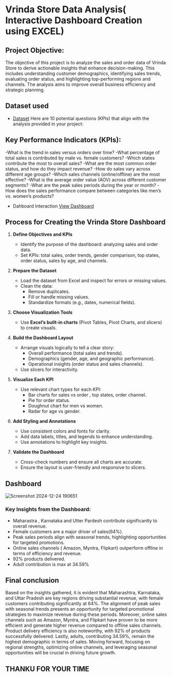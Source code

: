 # Vrinda Store Data Analysis( Interactive Dashboard Creation using EXCEL) 

## Project Objective:

The objective of this project is to analyze the sales and order data of Vrinda Store to derive actionable insights that enhance decision-making. This includes understanding customer demographics, identifying sales trends, evaluating order status, and highlighting top-performing regions and channels. The analysis aims to improve overall business efficiency and strategic planning.

## Dataset used
- <a href="https://github.com/Shrutikunwar9/Mart-Sales-Report/blob/main/Vrinda%20Store%20Data%20Analysis.xlsx">Dataset</a>
Here are 10 potential questions (KPIs) that align with the analysis provided in your project:

## Key Performance Indicators (KPIs):


 -What is the trend in sales versus orders over time?
 -What percentage of total sales is contributed by male vs. female customers?
 -Which states contribute the most to overall sales?
 -What are the most common order status, and how do they impact revenue?
 -How do sales vary across different age groups?
 -Which sales channels (online/offline) are the most effective?
 -What is the average order value (AOV) across different customer segments?
 -What are the peak sales periods during the year or month?
 -How does the sales performance compare between categories like men’s vs. women’s products?
    
- Dahboard Interaction <a href="https://github.com/Shrutikunwar9/Mart-Sales-Report/blob/main/Screenshot%202024-12-24%20190651.png">View Dashboard</a>

## Process for Creating the Vrinda Store Dashboard

1. **Define Objectives and KPIs**  
   - Identify the purpose of the dashboard: analyzing sales and order data.  
   - Set KPIs: total sales, order trends, gender comparison, top states, order status, sales by age, and channels.

2. **Prepare the Dataset**  
   - Load the dataset from Excel and inspect for errors or missing values.  
   - Clean the data:  
     - Remove duplicates.  
     - Fill or handle missing values.  
     - Standardize formats (e.g., dates, numerical fields).

3. **Choose Visualization Tools**  
   - Use **Excel’s built-in charts** (Pivot Tables, Pivot Charts, and slicers) to create visuals.

4. **Build the Dashboard Layout**  
   - Arrange visuals logically to tell a clear story:  
     - Overall performance (total sales and trends).  
     - Demographics (gender, age, and geographic performance).  
     - Operational insights (order status and sales channels).  
   - Use slicers for interactivity.

5. **Visualize Each KPI**  
   - Use relevant chart types for each KPI:  
     - Bar charts for sales vs order , top states, order channel.  
     - Pie for order status.  
     - Doughnut chart for men vs women.  
     - Radar for age vs gender. 

6. **Add Styling and Annotations**  
   - Use consistent colors and fonts for clarity.  
   - Add data labels, titles, and legends to enhance understanding.  
   - Use annotations to highlight key insights.

7. **Validate the Dashboard**  
   - Cross-check numbers and ensure all charts are accurate.  
   - Ensure the layout is user-friendly and responsive to slicers.

## Dashboard
![Screenshot 2024-12-24 190651](https://github.com/user-attachments/assets/44f09987-0402-4349-99c9-8bc70bab7b2f)

### **Key Insights from the Dashboard:**  
- Maharastra , Karnataka and Utter Pardesh contribute significantly to overall revenue.  
- Female customers are a major driver of sales(64%).  
- Peak sales periods align with seasonal trends, highlighting opportunities for targeted promotions.  
- Online sales channels ( Amazon, Myntra, Flipkart)  outperform offline in terms of efficiency and revenue.  
- 92% products delivered.
- Adult contribution is max at 34.59%

## Final conclusion
Based on the insights gathered, it is evident that Maharashtra, Karnataka, and Uttar Pradesh are key regions driving substantial revenue, with female customers contributing significantly at 64%. The alignment of peak sales with seasonal trends presents an opportunity for targeted promotional strategies to maximize revenue during these periods. Moreover, online sales channels such as Amazon, Myntra, and Flipkart have proven to be more efficient and generate higher revenue compared to offline sales channels. Product delivery efficiency is also noteworthy, with 92% of products successfully delivered. Lastly, adults, contributing 34.59%, remain the highest demographic in terms of sales. Moving forward, focusing on regional strengths, optimizing online channels, and leveraging seasonal opportunities will be crucial in driving future growth.

## THANKU FOR YOUR TIME
